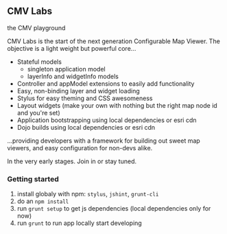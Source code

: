 ## CMV Labs

the CMV playground

CMV Labs is the start of the next generation Configurable Map Viewer. The objective is a light weight but powerful core...

* Stateful models
  * singleton application model
  * layerInfo and widgetInfo models
* Controller and appModel extensions to easily add functionality
* Easy, non-binding layer and widget loading
* Stylus for easy theming and CSS awesomeness
* Layout widgets (make your own with nothing but the right map node id and you're set)
* Application bootstrapping using local dependencies or esri cdn
* Dojo builds using local dependencies or esri cdn

...providing developers with a framework for building out sweet map viewers, and easy configuration for non-devs alike.

In the very early stages. Join in or stay tuned.

### Getting started

1. install globaly with npm: `stylus`, `jshint`, `grunt-cli`
2. do an `npm install`
3. run `grunt setup` to get js dependencies (local dependencies only for now)
4. run `grunt` to run app locally start developing
